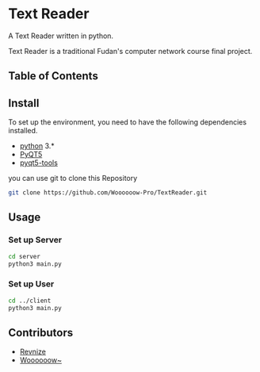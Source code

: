 # Text Reader

A Text Reader written in python.

Text Reader is a traditional Fudan's computer network course final project.

## Table of Contents

## Install

To set up the environment, you need to have the following dependencies installed.

- [python](https://www.python.org/) 3.*
- [PyQT5](https://pypi.org/project/PyQt5/)
- [pyqt5-tools](https://pypi.org/project/pyqt5-tools/)

you can use git to clone this Repository

```bash
git clone https://github.com/Woooooow-Pro/TextReader.git
```

## Usage

### Set up Server

```bash
cd server
python3 main.py
```

### Set up User

```bash
cd ../client
python3 main.py
```

## Contributors

- [Revnize](https://github.com/Revnize)
- [Woooooow~](https://github.com/Woooooow-Pro)